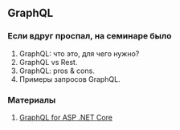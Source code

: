 ## GraphQL

### Если вдруг проспал, на семинаре было
1. GraphQL: что это, для чего нужно?
2. GraphQL vs Rest.
3. GraphQL: pros & cons.
4. Примеры запросов GraphQL.

### Материалы
1. [GraphQL for ASP .NET Core](https://github.com/graphql-dotnet/graphql-dotnet)